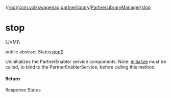 //[root](../../../index.md)/[com.volkswagenag.partnerlibrary](../index.md)/[PartnerLibraryManager](index.md)/[stop](stop.md)

# stop

[JVM]\

public abstract Status[stop](stop.md)()

Uninitializes the PartnerEnabler service components. Note: [initialize](initialize.md) must be called, to bind to the PartnerEnablerService, before calling this method.

#### Return

Response.Status
